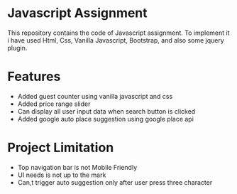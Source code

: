 # Javascript Assignment

This repository contains the code of Javascript assignment. To implement it i have used Html, Css, Vanilla Javascript, Bootstrap, and also some jquery plugin.

# Features

* Added guest counter using vanilla javascript and css
* Added price range slider 
* Can display all user input data when search button is clicked
*  Added google auto place suggestion using google place api

# Project Limitation

* Top navigation bar is not Mobile Friendly
* UI needs is not up to the mark
* Can,t trigger auto suggestion only after user press three character
